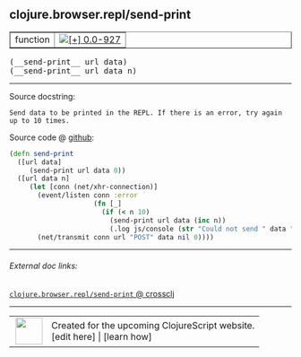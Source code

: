 ## clojure.browser.repl/send-print



 <table border="1">
<tr>
<td>function</td>
<td><a href="https://github.com/cljsinfo/cljs-api-docs/tree/0.0-927"><img valign="middle" alt="[+] 0.0-927" title="Added in 0.0-927" src="https://img.shields.io/badge/+-0.0--927-lightgrey.svg"></a> </td>
</tr>
</table>


 <samp>
(__send-print__ url data)<br>
</samp>
 <samp>
(__send-print__ url data n)<br>
</samp>

---





Source docstring:

```
Send data to be printed in the REPL. If there is an error, try again
up to 10 times.
```


Source code @ [github](https://github.com/clojure/clojurescript/blob/r2496/src/cljs/clojure/browser/repl.cljs#L41-L53):

```clj
(defn send-print
  ([url data]
     (send-print url data 0))
  ([url data n]
     (let [conn (net/xhr-connection)]
       (event/listen conn :error
                     (fn [_]
                       (if (< n 10)
                         (send-print url data (inc n))
                         (.log js/console (str "Could not send " data " after " n " attempts.")))))
       (net/transmit conn url "POST" data nil 0))))
```

<!--
Repo - tag - source tree - lines:

 <pre>
clojurescript @ r2496
└── src
    └── cljs
        └── clojure
            └── browser
                └── <ins>[repl.cljs:41-53](https://github.com/clojure/clojurescript/blob/r2496/src/cljs/clojure/browser/repl.cljs#L41-L53)</ins>
</pre>

-->

---



###### External doc links:

[`clojure.browser.repl/send-print` @ crossclj](http://crossclj.info/fun/clojure.browser.repl.cljs/send-print.html)<br>

---

 <table>
<tr><td>
<img valign="middle" align="right" width="48px" src="http://i.imgur.com/Hi20huC.png">
</td><td>
Created for the upcoming ClojureScript website.<br>
[edit here] | [learn how]
</td></tr></table>

[edit here]:https://github.com/cljsinfo/cljs-api-docs/blob/master/cljsdoc/clojure.browser.repl/send-print.cljsdoc
[learn how]:https://github.com/cljsinfo/cljs-api-docs/wiki/cljsdoc-files

<!--

This information was too distracting to show to readers, but I'll leave it
commented here since it is helpful to:

- pretty-print the data used to generate this document
- and show how to retrieve that data



The API data for this symbol:

```clj
{:ns "clojure.browser.repl",
 :name "send-print",
 :signature ["[url data]" "[url data n]"],
 :history [["+" "0.0-927"]],
 :type "function",
 :full-name-encode "clojure.browser.repl/send-print",
 :source {:code "(defn send-print\n  ([url data]\n     (send-print url data 0))\n  ([url data n]\n     (let [conn (net/xhr-connection)]\n       (event/listen conn :error\n                     (fn [_]\n                       (if (< n 10)\n                         (send-print url data (inc n))\n                         (.log js/console (str \"Could not send \" data \" after \" n \" attempts.\")))))\n       (net/transmit conn url \"POST\" data nil 0))))",
          :title "Source code",
          :repo "clojurescript",
          :tag "r2496",
          :filename "src/cljs/clojure/browser/repl.cljs",
          :lines [41 53]},
 :full-name "clojure.browser.repl/send-print",
 :docstring "Send data to be printed in the REPL. If there is an error, try again\nup to 10 times."}

```

Retrieve the API data for this symbol:

```clj
;; from Clojure REPL
(require '[clojure.edn :as edn])
(-> (slurp "https://raw.githubusercontent.com/cljsinfo/cljs-api-docs/catalog/cljs-api.edn")
    (edn/read-string)
    (get-in [:symbols "clojure.browser.repl/send-print"]))
```

-->
